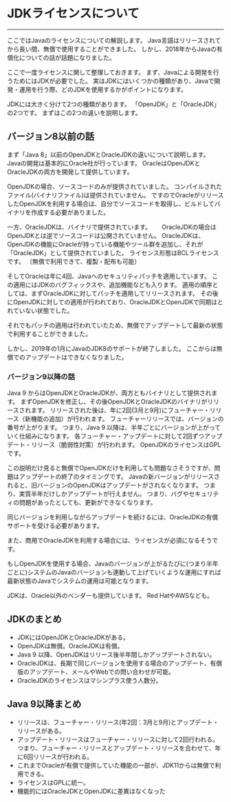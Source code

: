 # JDKライセンスについて

---

ここではJavaのライセンスについての解説します。
Java言語はリリースされてから長い間、無償で使用することができました。
しかし、2018年からJavaの有償化についての話が話題になりました。

ここで一度ライセンスに関して整理しておきます。
まず、Javaによる開発を行うためにはJDKが必要でした。
実はJDKにはいくつかの種類があり、Javaで開発・運用を行う際、どのJDKを使用するかがポイントになります。

JDKには大きく分けて2つの種類があります。
「OpenJDK」と「OracleJDK」の2つです。
まずはこの2つの違いを説明します。

## バージョン8以前の話

まず「Java 8」以前のOpenJDKとOracleJDKの違いについて説明します。
Javaの開発は基本的にOracle社が行っています。
OracleはOpenJDKとOracleJDKの両方を開発して提供しています。

OpenJDKの場合、ソースコードのみが提供されていました。
コンパイルされたファイル(バイナリファイル)は提供されていません。
ですのでOracleがリリースしたOpenJDKを利用する場合は、自分でソースコードを取得し、ビルドしてバイナリを作成する必要がありました。

一方、OracleJDKは、バイナリで提供されています。　　
OracleJDKの場合はOpenJDKとは逆でソースコードは公開されていません。
OracleJDKは、OpenJDKの機能にOracleが持っている機能やツール群を追加し、それが「OracleJDK」として提供されていました。
ライセンス形態はBCLライセンスです。
（無償で利用できて、複製・配布も可能）

そしてOracleは年に4回、Javaへのセキュリティパッチを適用しています。
この適用にはJDKのバグフィックスや、追加機能なども入ります。
適用の順序としては、まずOracleJDKに対してパッチを適用してリリースされます。
その後にOpenJDKに対しての適用が行われており、OracleJDKとOpenJDKで同期はとれていない状態でした。

それでもパッチの適用は行われていたため、無償でアップデートして最新の状態で利用することができました。

しかし、2019年の1月にJavaのJDK8のサポートが終了しました。
ここからは無償でのアップデートはできなくなりました。

### バージョン9以降の話

Java 9 からはOpenJDKとOracleJDKが、両方ともバイナリとして提供されます。
まずOpenJDKを修正し、その後OpenJDKとOracleJDKのバイナリがリリースされます。
リリースされた後は、年に2回(3月と9月)にフューチャー・リリース（新機能の追加）が行われます。
フューチャーリリースでは、バージョンの番号が上がります。
つまり、Java 9 以降は、半年ごとにバージョンが上がっていく仕組みになります。
各フューチャー・アップデートに対して2回ずつアップデート・リリース（脆弱性対策）が行われます。
OpenJDKのライセンスはGPLです。

この説明だけ見ると無償でOpenJDKだけを利用しても問題なさそうですが、問題はアップデートの終了のタイミングです。
Javaの新バージョンがリリースされると、旧バージョンのOpenJDKはアップデートがされなくなります。
つまり、実質半年だけしかアップデートが行えません。
つまり、バグやセキュリティの問題があったとしても、更新ができなくなります。

同じバージョンを利用しながらアップデートを続けるには、OracleJDKの有償サポートを受ける必要があります。

また、商用でOracleJDKを利用する場合には、ライセンスが必須になるそうです。

もしOpenJDKを使用する場合、Javaのバージョンが上がるたびに(つまり半年ごとに)システムのJavaのバージョンも連動して上げていくような運用にすれば最新状態のJavaでシステムの運用は可能となります。

JDKは、Oracle以外のベンダーも提供しています。
Red HatやAWSなども。

## JDKのまとめ

- JDKにはOpenJDKとOracleJDKがある。
- OpenJDKは無償。OracleJDKは有償。
- Java 9 以降、OpenJDKはリリース後半年間しかアップデートされない。
- OracleJDKは、長期で同じバージョンを使用する場合のアップデート、有償版のアップデート、メールやWebでの問い合わせが可能。
- OracleJDKのライセンスはマシンプラス使う人数分。

## Java 9以降まとめ

- リリースは、フューチャー・リリース(年2回：3月と9月)とアップデート・リリースがある。
- アップデート・リリースはフューチャー・リリースに対して2回行われる。
つまり、フューチャー・リリースとアップデート・リリースを合わせて、年に6回リリースが行われる。
- これまでOracleが有償で提供していた機能の一部が、JDK11からは無償で利用できる。
- ライセンスはGPLに統一。
- 機能的にはOracleJDKとOpenJDKに差異はなくなった
